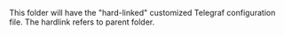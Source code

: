 This folder will have the "hard-linked" customized Telegraf configuration file. The hardlink refers to parent folder.
